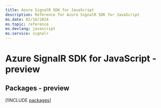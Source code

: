 ```yaml
---
title: Azure SignalR SDK for JavaScript
description: Reference for Azure SignalR SDK for JavaScript
ms.date: 02/16/2024
ms.topic: reference
ms.devlang: javascript
ms.service: signalr
---
```

# Azure SignalR SDK for JavaScript - preview
## Packages - preview
[!INCLUDE [packages](signalr-index.md)]
